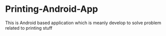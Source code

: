 # Printing-Android-App
This is Android based application which is meanly develop to solve problem related to printing stuff
